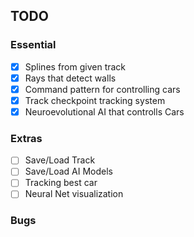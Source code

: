 ## TODO

### Essential
- [x] Splines from given track
- [x] Rays that detect walls
- [x] Command pattern for controlling cars
- [x] Track checkpoint tracking system
- [x] Neuroevolutional AI that controlls Cars

### Extras
- [ ] Save/Load Track
- [ ] Save/Load AI Models
- [ ] Tracking best car
- [ ] Neural Net visualization

### Bugs

